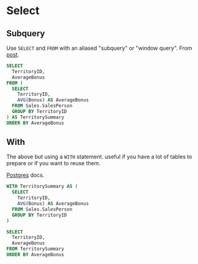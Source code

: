 # Select


## Subquery

Use `SELECT` and `FROM` with an aliased "subquery" or "window query". From [post](https://www.essentialsql.com/get-ready-to-learn-sql-server-22-using-subqueries-in-the-from-clause/).

```sql
SELECT
  TerritoryID,
  AverageBonus
FROM (
  SELECT
    TerritoryID,
    AVG(Bonus) AS AverageBonus
  FROM Sales.SalesPerson
  GROUP BY TerritoryID
) AS TerritorySummary
ORDER BY AverageBonus
```

## With

The above but using a `WITH` statement. useful if you have a lot of tables to prepare or if you want to reuse them.

[Postgres](https://www.postgresql.org/docs/current/queries-with.html) docs.

```sql
WITH TerritorySummary AS (
  SELECT
    TerritoryID,
    AVG(Bonus) AS AverageBonus
  FROM Sales.SalesPerson
  GROUP BY TerritoryID
)

SELECT
  TerritoryID,
  AverageBonus
FROM TerritorySummary
ORDER BY AverageBonus
```
